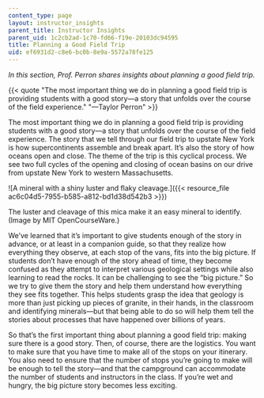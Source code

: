 ```yaml
---
content_type: page
layout: instructor_insights
parent_title: Instructor Insights
parent_uid: 1c2cb2ad-1c70-fd66-f19e-20103dc94595
title: Planning a Good Field Trip
uid: ef6931d2-c8e6-bc0b-8e9a-5572a78fe125
---
```


_In this section, Prof. Perron shares insights about planning a good field trip._

{{< quote "The most important thing we do in planning a good field trip is providing students with a good story—a story that unfolds over the course of the field experience." "—Taylor Perron" >}}

The most important thing we do in planning a good field trip is providing students with a good story—a story that unfolds over the course of the field experience. The story that we tell through our field trip to upstate New York is how supercontinents assemble and break apart. It’s also the story of how oceans open and close. The theme of the trip is this cyclical process. We see two full cycles of the opening and closing of ocean basins on our drive from upstate New York to western Massachusetts.

![A mineral with a shiny luster and flaky cleavage.]({{< resource_file ac6c04d5-7955-b585-a812-bd1d38d542b3 >}})  

The luster and cleavage of this mica make it an easy mineral to identify. (Image by MIT OpenCourseWare.)

We’ve learned that it’s important to give students enough of the story in advance, or at least in a companion guide, so that they realize how everything they observe, at each stop of the vans, fits into the big picture. If students don’t have enough of the story ahead of time, they become confused as they attempt to interpret various geological settings while also learning to read the rocks. It can be challenging to see the “big picture.” So we try to give them the story and help them understand how everything they see fits together. This helps students grasp the idea that geology is more than just picking up pieces of granite, in their hands, in the classroom and identifying minerals—but that being able to do so will help them tell the stories about processes that have happened over billions of years.

So that’s the first important thing about planning a good field trip: making sure there is a good story. Then, of course, there are the logistics. You want to make sure that you have time to make all of the stops on your itinerary. You also need to ensure that the number of stops you’re going to make will be enough to tell the story—and that the campground can accommodate the number of students and instructors in the class. If you’re wet and hungry, the big picture story becomes less exciting.